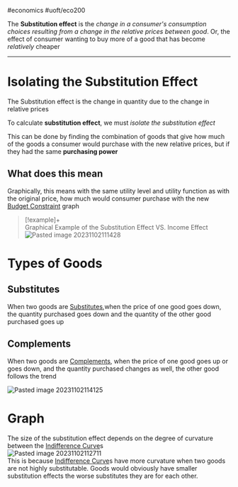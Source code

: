 #economics #uoft/eco200 

The **Substitution effect** is the *change in a consumer's consumption choices resulting from a change in the relative prices between good*. Or, the effect of consumer wanting to buy more of a good that has become *relatively* cheaper


---
# Isolating the Substitution Effect
The Substitution effect is the change in quantity due to the change in relative prices

To calculate **substitution effect**, we must *isolate the substitution effect*

This can be done by finding the combination of goods that give how much of the goods a consumer would purchase with the new relative prices, but if they had the same **purchasing power**
## What does this mean
Graphically, this means with the same utility level and utility function as with the original price, how much would consumer purchase with the new [Budget Constraint](Budget%20Constraint.md) graph

> [!example]+  
> Graphical Example of the Substitution Effect VS. Income Effect  
![Pasted image 20231102111428](Pasted%20image%2020231102111428.png)

# Types of Goods
## Substitutes
When two goods are [Substitutes](Substitutes.md),when the price of one good goes down, the quantity purchased goes down and the quantity of the other good purchased goes up

## Complements
When two goods are [Complements](Complements.md), when the price of one good goes up or goes down, and the quantity purchased changes as well, the other good follows the trend

![Pasted image 20231102114125](Pasted%20image%2020231102114125.png)
# Graph
The size of the substitution effect depends on the degree of curvature between the [Indifference Curve](Indifference%20Curve.md)s  
![Pasted image 20231102112711](Pasted%20image%2020231102112711.png)  
This is because [Indifference Curve](Indifference%20Curve.md)s have more curvature when two goods are not highly substitutable. Goods would obviously have smaller substitution effects the worse substitutes they are for each other.

